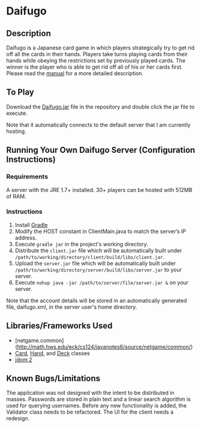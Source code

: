 Daifugo======Description-----------Daifugo is a Japanese card game in which players strategically try to get rid off all the cards in their hands. Players take turns playing cards from their hands while obeying the restrictions set by previously played cards. The winner is the player who is able to get rid off all of his or her cards first. Please read the [manual](manual.pdf) for a more detailed description.To Play-------Download the [Daifugo.jar](Daifugo.jar) file in the repository and double click the jar file to execute.Note that it automatically connects to the default server that I am currently hosting.Running Your Own Daifugo Server (Configuration Instructions)--------------------------<h3>Requirements</h3>A server with the JRE 1.7+ installed. 30+ players can be hosted with 512MB of RAM.<h3>Instructions</h3>1. Install [Gradle](http://www.gradle.org/installation)2. Modify the HOST constant in ClientMain.java to match the server’s IP address.3. Execute `gradle jar` in the project's working directory.4. Distribute the `client.jar` file which will be automatically built under `/path/to/working/directory/client/build/libs/client.jar`.5. Upload the `server.jar` file which will be automatically built under `/path/to/working/directory/server/build/libs/server.jar` to your server.6. Execute `nohup java -jar /path/to/server/file/server.jar &` on your server.Note that the account details will be stored in an automatically generated file, daifugo.xml, in the server user's home directory.Libraries/Frameworks Used-------------------------* [netgame.common] (http://math.hws.edu/eck/cs124/javanotes6/source/netgame/common/)* [Card](http://math.hws.edu/javanotes/source/Card.java), [Hand](http://math.hws.edu/javanotes/source/Hand.java), and [Deck](http://math.hws.edu/javanotes/source/Deck.java) classes* [jdom 2](http://www.jdom.org)Known Bugs/Limitations----------------------The application was not designed with the intent to be distributed in masses. Passwords are stored in plain text and a linear search algorithm is used for querying usernames. Before any new functionality is added, the Validator class needs to be refactored. The UI for the client needs a redesign.